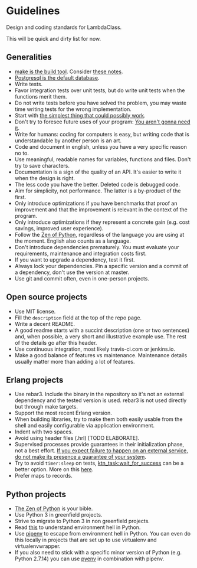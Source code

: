 # Guidelines
Design and coding standards for LambdaClass.

This will be quick and dirty list for now.

## Generalities

* [make is the build tool](https://medium.com/@jlouis666/how-to-build-stable-systems-6fe9dcf32fc4#71e8). Consider [these notes](http://gromnitsky.users.sourceforge.net/articles/notes-for-new-make-users/).
* [Postgresql is the default database](https://medium.com/@jlouis666/how-to-build-stable-systems-6fe9dcf32fc4#e398).
* Write tests.
* Favor integration tests over unit tests, but do write unit tests
  when the functions merit them.
* Do not write tests before you have solved the problem, you may waste time writing tests for the wrong implementation.
* Start with [the simplest thing that could possibly work](http://www.artima.com/intv/simplest3.html).
* Don't try to foresee future uses of your program: [You aren't gonna need it](https://martinfowler.com/bliki/Yagni.html).
* Write for humans: coding for computers is easy, but writing
  code that is understandable by another person is an art.
* Code and document in english, unless you have a very specific reason no to.
* Use meaningful, readable names for variables, functions and files. Don't try to save characters.
* Documentation is a sign of the quality of an API. It's easier to write it when the design is right.
* The less code you have the better. Deleted code is debugged code.
* Aim for simplicity, not performance. The latter is a by-product of the first. 
* Only introduce optimizations if you have benchmarks that proof an improvement and that the improvement is relevant in the context of the program.
* Only introduce optimizations if they represent a concrete gain (e.g. cost savings, improved user experience).
* Follow the [Zen of Python](https://www.python.org/dev/peps/pep-0020/), regardless of the language you are using at the moment. English also counts as a language.
* Don't introduce dependencies prematurely. You must evaluate your requirements, maintenance and integration costs first.
* If you want to upgrade a dependency, test it first.
* Always lock your dependencies. Pin a specific version and a commit of a dependency, don't use the version at master.
* Use git and commit often, even in one-person projects.


## Open source projects

* Use MIT license.
* Fill the `description` field at the top of the repo page.
* Write a decent README.
* A good readme starts with a succint description (one or two sentences) and, when possible, a very short and illustrative example use. The rest of the details go after this header.
* Use continuous integration, most likely travis-ci.com or jenkins.io.
* Make a good balance of features vs maintenance. Maintenance details usually matter more than adding a lot of features.

## Erlang projects

* Use rebar3. Include the binary in the repository so it's not an external dependency and the tested version is used. rebar3 is not used directly but through make targets.
* Support the most recent Erlang version.
* When building libraries, try to make them both easily usable from
  the shell and easily configurable via application environment.
* Indent with two spaces.
* Avoid using header files (.hrl) [TODO ELABORATE].
* Supervised processes provide guarantees in their initialization phase, not a best effort. [If you expect failure to happen on an external service, do not make its presence a guarantee of your system](https://ferd.ca/it-s-about-the-guarantees.html).
* Try to avoid `timer:sleep` on tests, [ktn_task:wait_for_success](https://github.com/lambdaclass/erlang-katana/blob/master/src/ktn_task.erl#L28) can be a better option. More on this [here](https://medium.com/erlang-battleground/the-missing-testing-tip-628686ebbbda).
* Prefer maps to records.

## Python projects
* [The Zen of Python](https://www.python.org/dev/peps/pep-0020/) is your bible.
* Use Python 3 in greenfield projects.
* Strive to migrate to Python 3 in non greenfield projects.
* Read [this](https://stackoverflow.com/questions/41573587/what-is-the-difference-between-venv-pyvenv-pyenv-virtualenv-virtualenvwrappe/41573588#41573588) to understand environment hell in Python.
* Use [pipenv](https://github.com/pypa/pipenv) to escape from environment hell in Python. You can even do this locally in projects that are set up to use virtualenv and virtualenvwrapper.
* If you also need to stick with a specific minor version of Python (e.g. Python 2.7.14) you can use [pyenv](https://github.com/pyenv/pyenv) in combination with pipenv.
